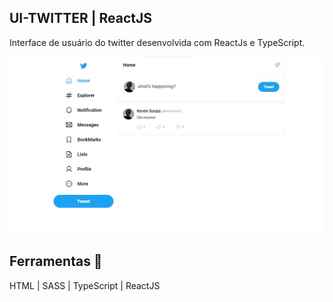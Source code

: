 ## UI-TWITTER | ReactJS

Interface de usuário do twitter desenvolvida com ReactJs e TypeScript.

<div align="center">

![Design preview for the project](./src/assets/design-preview/preview.jpg)

</div>

## Ferramentas 📌

HTML | SASS | TypeScript | ReactJS
